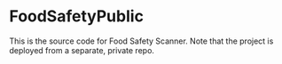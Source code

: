 # FoodSafetyPublic
This is the source code for Food Safety Scanner. Note that the project is deployed from a separate, private repo.
